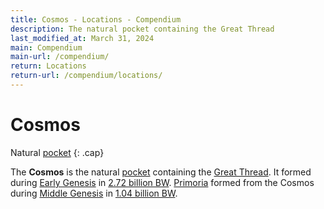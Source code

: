 ```yaml
---
title: Cosmos - Locations - Compendium
description: The natural pocket containing the Great Thread
last_modified_at: March 31, 2024
main: Compendium
main-url: /compendium/
return: Locations
return-url: /compendium/locations/
---
```


# Cosmos
Natural [pocket](/compendium/locations/pocket/)
{: .cap}

The **Cosmos** is the natural [pocket](/compendium/locations/pocket/) containing the [Great Thread](/compendium/locations/great-thread/). It formed during [Early Genesis](/compendium/events/genesis/#early-genesis) in [2.72 billion BW](/compendium/events/genesis/#272-billion-bw). [Primoria](/compendium/locations/primoria/) formed from the Cosmos during [Middle Genesis](/compendium/events/genesis/#middle-genesis) in [1.04 billion BW](/compendium/events/genesis/#104-billion-bw).